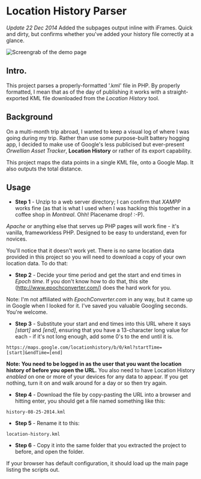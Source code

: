 Location History Parser
==============

*Update 22 Dec 2014*
Added the subpages output inline with iFrames. Quick and dirty, but confirms whether you've added your history file correctly at a glance.

![Screengrab of the demo page](http://mattfenlon.com/img/Screen%20Shot%202014-12-22%20at%2009.35.25.png)

Intro.
--------------
This project parses a properly-formatted '.kml' file in PHP. By properly formatted, I mean that as of the day of publishing it works with a straight-exported KML file downloaded from the *Location History* tool.


Background
--------------
On a multi-month trip abroad, I wanted to keep a visual log of where I was going during my trip. Rather than use some purpose-built battery hogging app, I decided to make use of Google's less publicised but ever-present *Orwellian Asset Tracker*, **Location History** or rather of its export capability.

This project maps the data points in a single KML file, onto a Google Map. It also outputs the total distance.


Usage
--------------
- **Step 1** - Unzip to a web server directory; I can confirm that *XAMPP* works fine (as that is what I used when I was hacking this together in a coffee shop in *Montreal*. Ohh! Placename drop! :-P).

*Apache* or anything else that serves up PHP pages will work fine - it's vanilla, frameworkless PHP. Designed to be easy to understand, even for novices.

You'll notice that it doesn't work yet. There is no same location data provided in this project so you will need to download a copy of your own location data. To do that:

- **Step 2** - Decide your time period and get the start and end times in *Epoch time*. If you don't know how to do that, this site (http://www.epochconverter.com/) does the hard work for you.

Note: I'm not affiliated with *EpochConverter.com* in any way, but it came up in Google when I looked for it. I've saved you valuable Googling seconds. You're welcome.

- **Step 3** - Substitute your start and end times into this URL where it says *[start]* and *[end]*, ensuring that you have a 13-character long value for each - if it's not long enough, add some 0's to the end until it is.

```
https://maps.google.com/locationhistory/b/0/kml?startTime=[start]&endTime=[end]
```

**Note: You need to be logged in as the user that you want the location history of before you open the URL.** You also need to have Location History *enabled* on one or more of your devices for any data to appear. If you get nothing, turn it on and walk around for a day or so then try again.

- **Step 4** - Download the file by copy-pasting the URL into a browser and hitting enter, you should get a file named something like this:

```
history-08-25-2014.kml
```
   
- **Step 5** - Rename it to this:
	
```
location-history.kml
```
    
- **Step 6** - Copy it into the same folder that you extracted the project to before, and open the folder.

If your browser has default configuration, it should load up the main page listing the scripts out.